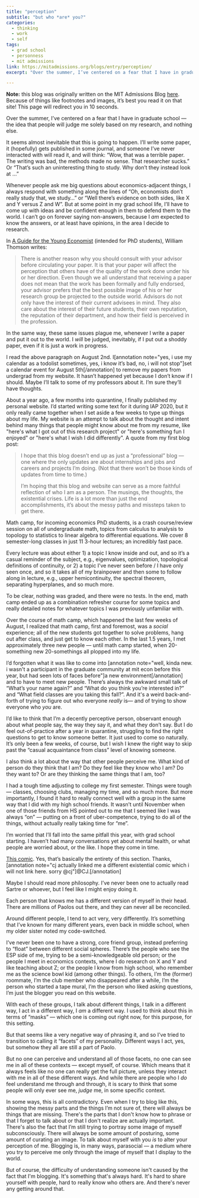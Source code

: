```yaml
---
title: "perception"
subtitle: "but who *are* you?"
categories:
  - thinking
  - work
  - self
tags:
  - grad school
  - personness
  - mit admissions
link: https://mitadmissions.org/blogs/entry/perception/
excerpt: "Over the summer, I’ve centered on a fear that I have in graduate school — the idea that people will judge me solely based on my research, and nothing else."

---
```


<div class="notice--warning"><b>Note:</b> this blog was originally written on the MIT Admissions Blog <a href="https://mitadmissions.org/blogs/entry/perception/">here</a>. Because of things like footnotes and images, it’s best you read it on that site! This page will redirect you in 10 seconds.</div> <meta http-equiv="refresh" content="10;URL=https://mitadmissions.org/blogs/entry/perception/">

Over the summer, I’ve centered on a fear that I have in graduate school — the idea that people will judge me solely based on my research, and nothing else.

It seems almost inevitable that this is going to happen. I’ll write some paper, it (hopefully) gets published in some journal, and someone I’ve never interacted with will read it, and will think: “Wow, that was a terrible paper. The writing was bad, the methods made no sense. That researcher sucks.” Or “That’s such an uninteresting thing to study. Why don’t they instead look at …”

Whenever people ask me big questions about economics-adjacent things, I always respond with something along the lines of “Oh, economists don’t really study that, we study…” or “Well there’s evidence on both sides, like X and Y versus Z and W”. But at some point in my grad school life, I’ll have to come up with ideas and be confident enough in them to defend them to the world. I can’t go on forever saying non-answers, because I *am* expected to know the answers, or at least have opinions, in the area I decide to research.

In [A Guide for the Young Economist](https://mitpress.mit.edu/books/guide-young-economist-second-edition) (intended for PhD students), William Thomson writes:

> There is another reason why you should consult with your advisor before circulating your paper. It is that your paper will affect the perception that others have of the quality of the work done under his or her direction. Even though we all understand that receiving a paper does not mean that the work has been formally and fully endorsed, your advisor prefers that the best possible image of his or her research group be projected to the outside world. Advisors do not only have the interest of their current advisees in mind. They also care about the interest of their future students, their own reputation, the reputation of their department, and how their field is perceived in the profession. 

In the same way, these same issues plague me, whenever I write a paper and put it out to the world. I *will* be judged, inevitably, if I put out a shoddy paper, even if it is just a work in progress.

I read the above paragraph on August 2nd. I[annotation note="yes, i use my calendar as a todolist sometimes, yes, i know it’s bad, no, i will not stop"]set a calendar event for August 5th[/annotation] to remove my papers from undergrad from my website. It hasn’t happened yet because I don’t know if I should. Maybe I’ll talk to some of my professors about it. I’m sure they’ll have thoughts.

About a year ago, a few months into quarantine, I finally published my personal website. I’d started writing some text for it during IAP 2020, but it only really came together when I set aside a few weeks to type up things about my life. My website is an attempt to talk about the thought and intent behind many things that people might know about me from my resume, like "here's what I got out of this research project" or "here's something fun I enjoyed" or "here's what I wish I did differently". A quote from my first blog post:

> I hope that this blog doesn’t end up as just a “professional” blog — one where the only updates are about internships and jobs and careers and projects I’m doing. (Not that there won’t be those kinds of updates from time to time.)
>
> I’m hoping that this blog and website can serve as a more faithful reflection of who I am as a person. The musings, the thoughts, the existential crises. Life is a lot more than just the end accomplishments, it’s about the messy paths and missteps taken to get there.

Math camp, for incoming economics PhD students, is a crash course/review session on all of undergraduate math, topics from calculus to analysis to topology to statistics to linear algebra to differential equations. We cover 8 semester-long classes in just 11 3-hour lectures; an incredibly fast pace.

Every lecture was about either 1) a topic I know inside and out, and so it’s a casual reminder of the subject, e.g., eigenvalues, optimization, topological definitions of continuity, or 2) a topic I’ve never seen before / I have only seen once, and so it takes all of my brainpower and then some to follow along in lecture, e.g., upper hemicontinuity, the spectral theorem, separating hyperplanes, and so much more.

To be clear, nothing was graded, and there were no tests. In the end, math camp ended up as a combination refresher course for some topics and really detailed notes for whatever topics I was previously unfamiliar with.

Over the course of math camp, which happened the last few weeks of August, I realized that math camp, first and foremost, was a *social* experience; all of the new students got together to solve problems, hang out after class, and just get to know each other. In the last 1.5 years, I met approximately three new people — until math camp started, when 20-something new 20-somethings all plopped into my life.

I’d forgotten what it was like to come into [annotation note="well, kinda new. i wasn't a participant in the graduate community at mit econ before this year, but had seen lots of faces before"]a new environment[/annotation] and to have to meet new people. There’s always the awkward small talk of “What’s your name again?” and “What do you think you’re interested in?” and “What field classes are you taking this fall?”. And it's a weird back-and-forth of trying to figure out who everyone *really* is— and of trying to show everyone who *you* are.

I’d like to think that I’m a decently perceptive person, observant enough about what people say, the way they say it, and what they don’t say. But I do feel out-of-practice after a year in quarantine, struggling to find the right questions to get to know someone better. It just used to come so naturally. It’s only been a few weeks, of course, but I wish I knew the right way to skip past the “casual acquaintance from class” level of knowing someone.

I also think a lot about the way that other people perceive me. What kind of person do they think that I am? Do they feel like they know who I am? Do they want to? Or are they thinking the same things that I am, too?

I had a tough time adjusting to college my first semester. Things were tough — classes, choosing clubs, managing my time, and so much more. But more importantly, I found it hard to really connect well with a group in the same way that I did with my high school friends. It wasn’t until November when one of those friends from HS pointed out to me that I seemed like I was always “on” — putting on a front of uber-competence, trying to do all of the things, without actually really taking time for “me”.

I’m worried that I’ll fall into the same pitfall this year, with grad school starting. I haven’t had many conversations yet about mental health, or what people are worried about, or the like. I hope they come in time.

[This comic](https://existentialcomics.com/comic/235). Yes, that’s basically the entirety of this section. Thanks, [annotation note="cj actually linked me a different existential comic which i will not link here. sorry @cj"]@CJ.[/annotation]

Maybe I should read more philosophy. I’ve never been one to actually read Sartre or whoever, but I feel like I might enjoy doing it.

Each person that knows me has a different version of myself in their head. There are millions of Paolos out there, and they can never all be reconciled.

Around different people, I tend to act very, very differently. It’s something that I’ve known for many different years, even back in middle school, when my older sister noted my code-switched.

I’ve never been one to have a strong, core friend group, instead preferring to “float” between different social spheres. There’s the people who see the ESP side of me, trying to be a semi-knowledgeable old person; or the people I meet in economics contexts, where I do research on X and Y and like teaching about Z; or the people I know from high school, who remember me as the science bowl kid (among other things). To others, I’m the (former) roommate, I’m the club member who disappeared after a while, I’m the person who started a tape mural, I’m the person who liked asking questions, I’m just the blogger you read on this website.

With each of these groups, I talk about different things, I talk in a different way, I act in a different way, I *am* a different way. I used to think about this in terms of “masks” — which one is coming out right now, for this purpose, for this setting.

But that seems like a very negative way of phrasing it, and so I’ve tried to transition to calling it “facets” of my personality. Different ways I act, yes, but somehow they all are still a part of Paolo.

But no one can perceive and understand all of those facets, no one can see me in all of these contexts — except myself, of course. Which means that it always feels like no one can really get the full picture, unless they interact with me in all of these different ways. And while there are people who I *do* feel understand me through and through, it is scary to think that some people will only ever see me, *judge* me, in some specific context.

In some ways, this is all contradictory. Even when I try to blog like this, showing the messy parts and the things I’m not sure of, there will always be things that are missing. There's the parts that I don't know how to phrase or that I forget to talk about or that I don't realize are actually important. There's also the fact that I’m still trying to portray some image of myself subconsciously. There will always be some amount of posturing, some amount of curating an image. To talk about myself with you *is* to alter your perception of me. Blogging is, in many ways, parasocial — a medium where you try to perceive me only through the image of myself that I display to the world.

But of course, the difficulty of understanding someone isn't caused by the fact that I'm blogging. It's something that's always hard. It's hard to share yourself with people, hard to really know who others are. And there's never any getting around that.

